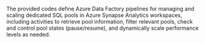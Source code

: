 The provided codes define Azure Data Factory pipelines for managing and scaling dedicated SQL pools in Azure Synapse Analytics workspaces, including activities to retrieve pool information, filter relevant pools, check and control pool states (pause/resume), and dynamically scale performance levels as needed.

